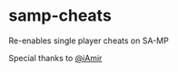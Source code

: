 # samp-cheats
Re-enables single player cheats on SA-MP

Special thanks to [@iAmir](https://github.com/AmyrAhmady)
